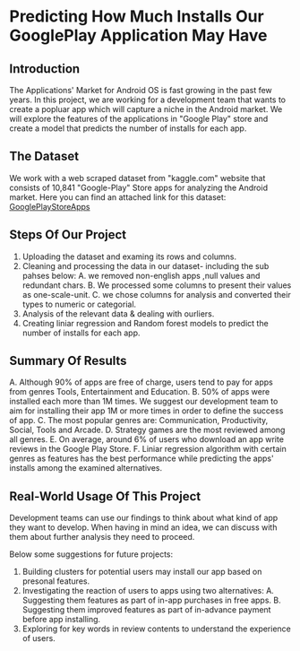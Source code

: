 # Predicting How Much Installs Our GooglePlay Application May Have

## Introduction
The Applications' Market for Android OS is fast growing in the past few years.
In this project, we are working for a development team that wants to create a popluar app which will capture a niche in the Android market.
We will explore the features of the applications in "Google Play" store and create a model that predicts the number of installs for each app.

## The Dataset
We work with a web scraped dataset from "kaggle.com" website that consists of 10,841 "Google-Play" Store apps for analyzing the Android market.
Here you can find an attached link for this dataset: [GooglePlayStoreApps](https://www.kaggle.com/lava18/google-play-store-apps)

## Steps Of Our Project
1. Uploading the dataset and examing its rows and columns.
2. Cleaning and processing the data in our dataset- including the sub pahses below:
  A. we removed non-english apps ,null values and redundant chars.
  B. We processed some columns to present their values as one-scale-unit.
  C. we chose columns for analysis and converted their types to numeric or categorial. 
3. Analysis of the relevant data & dealing with ourliers.
4. Creating liniar regression and Random forest models to predict the number of installs for each app.

## Summary Of Results
A. Although 90% of apps are free of charge, users tend to pay for apps from genres Tools, Entertainment and Education.
B. 50% of apps were installed each more than 1M times. We suggest our development team to aim for installing their app 1M or more times in order to define the success of app.
C. The most popular genres are: Communication, Productivity, Social, Tools and Arcade.
D. Strategy games are the most reviewed among all genres.
E. On average, around 6% of users who download an app write reviews in the Google Play Store.
F. Liniar regression algorithm with certain genres as features has the best performance while predicting the apps' installs among the examined alternatives.

## Real-World Usage Of This Project
Development teams can use our findings to think about what kind of app they want to develop.
When having in mind an idea, we can discuss with them about further analysis they need to proceed.

Below some suggestions for future projects:
1. Building clusters for potential users may install our app based on presonal features.
2. Investigating the reaction of users to apps using two alternatives:
  A. Suggesting them features as part of in-app purchases in free apps.
  B. Suggesting them improved features as part of in-advance payment before app installing.
3. Exploring for key words in review contents to understand the experience of users.
